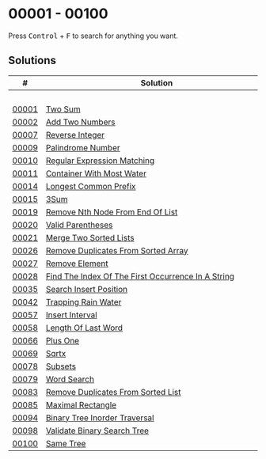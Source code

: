 # 00001 - 00100

Press <kbd>Control</kbd> + <kbd>F</kbd> to search for anything you want.

## Solutions
| # | Solution | Topic | Difficulty |
| --- | --- | --- | --- |
| | &emsp;&emsp;&emsp;&emsp;&emsp;&emsp;&emsp;&emsp;&emsp;&emsp;&emsp;&emsp;&emsp;&emsp;&emsp;&emsp;&emsp;&emsp;&emsp;&emsp;&emsp;&emsp;&emsp;&emsp;&emsp;&emsp;&emsp;&emsp; | &emsp;&emsp;&emsp;&emsp;&emsp;&emsp;&emsp;&emsp;&emsp;&emsp; | |  
| [00001](https://leetcode.com/problems/two-sum/) | [Two Sum](00001-two-sum.cpp) | `Hashmap` | Easy |  
| [00002](https://leetcode.com/problems/add-two-numbers/) | [Add Two Numbers](00002-add-two-numbers.cpp) | `Linked-List` | Medium |  
| [00007](https://leetcode.com/problems/reverse-integer/) | [Reverse Integer](00007-reverse-integer.cpp) | `Math` | Medium |  
| [00009](https://leetcode.com/problems/palindrome-number/) | [Palindrome Number](00009-palindrome-number.cpp) | `String` | Easy |  
| [00010](https://leetcode.com/problems/regular-expression-matching/) | [Regular Expression Matching](00010-regular-expression-matching.cpp) | `Dynamic-Programming` | Hard |  
| [00011](https://leetcode.com/problems/container-with-most-water/) | [Container With Most Water](00011-container-with-most-water.cpp) | `Two-Pointers` | Medium |  
| [00014](https://leetcode.com/problems/longest-common-prefix/) | [Longest Common Prefix](00014-longest-common-prefix.cpp) | `String` | Easy |  
| [00015](https://leetcode.com/problems/3sum/) | [3Sum](00015-3sum.cpp) | `Two-Pointers` | Medium |  
| [00019](https://leetcode.com/problems/remove-nth-node-from-end-of-list/) | [Remove Nth Node From End Of List](00019-remove-nth-node-from-end-of-list.cpp) | `Linked-List` | Medium |  
| [00020](https://leetcode.com/problems/valid-parentheses/) | [Valid Parentheses](00020-valid-parentheses.cpp) | `Stack` | Easy |  
| [00021](https://leetcode.com/problems/merge-two-sorted-lists/) | [Merge Two Sorted Lists](00021-merge-two-sorted-lists.cpp) | `Linked-List` | Easy |  
| [00026](https://leetcode.com/problems/remove-duplicates-from-sorted-array/) | [Remove Duplicates From Sorted Array](00026-remove-duplicates-from-sorted-array.cpp) | `Math` | Easy |  
| [00027](https://leetcode.com/problems/remove-element/) | [Remove Element](00027-remove-element.cpp) | `Two-Pointers` | Easy |  
| [00028](https://leetcode.com/problems/find-the-index-of-the-first-occurrence-in-a-string/) | [Find The Index Of The First Occurrence In A String](00028-find-the-index-of-the-first-occurrence-in-a-string.cpp) | `String` | Easy |  
| [00035](https://leetcode.com/problems/search-insert-position/) | [Search Insert Position](00035-search-insert-position.cpp) | `Binary-Search` | Easy |  
| [00042](https://leetcode.com/problems/trapping-rain-water/) | [Trapping Rain Water](00042-trapping-rain-water.cpp) | `Array` | Hard |  
| [00057](https://leetcode.com/problems/insert-interval/) | [Insert Interval](00057-insert-interval.cpp) | `Array` | Medium |  
| [00058](https://leetcode.com/problems/length-of-last-word/) | [Length Of Last Word](00058-length-of-last-word.cpp) | `String` | Easy |  
| [00066](https://leetcode.com/problems/plus-one/) | [Plus One](00066-plus-one.cpp) | `Math` | Easy |  
| [00069](https://leetcode.com/problems/sqrtx/) | [Sqrtx](00069-sqrtx.cpp) | `Binary-Search` | Easy |  
| [00078](https://leetcode.com/problems/subsets/) | [Subsets](00078-subsets.cpp) | `Backtracking` | Medium |  
| [00079](https://leetcode.com/problems/word-search/) | [Word Search](00079-word-search.cpp) | `Backtracking` | Medium |  
| [00083](https://leetcode.com/problems/remove-duplicates-from-sorted-list/) | [Remove Duplicates From Sorted List](00083-remove-duplicates-from-sorted-list.cpp) | `Linked-List` | Easy |  
| [00085](https://leetcode.com/problems/maximal-rectangle/) | [Maximal Rectangle](00085-maximal-rectangle.cpp) | `Stack` | Hard |  
| [00094](https://leetcode.com/problems/binary-tree-inorder-traversal/) | [Binary Tree Inorder Traversal](00094-binary-tree-inorder-traversal.cpp) | `Tree` | Easy |  
| [00098](https://leetcode.com/problems/validate-binary-search-tree/) | [Validate Binary Search Tree](00098-validate-binary-search-tree.cpp) | `Tree` | Medium |  
| [00100](https://leetcode.com/problems/same-tree/) | [Same Tree](00100-same-tree.cpp) | `Tree` | Easy |  
